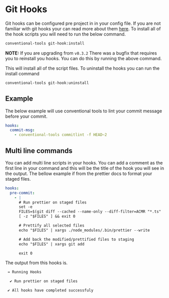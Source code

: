 # Git Hooks

Git hooks can be configured pre project in in your config file. If you are not
familiar with git hooks your can read more about them
[here](https://git-scm.com/docs/githooks). To install all of the hook scripts
you will need to run the below command.

```sh
conventional-tools git-hook:install
```

<div class="message is--info">

**NOTE:** If you are upgrading from `v0.3.2` There was a bugfix that requires you to
reinstall you hooks. You can do this by running the above command.

</div>

This will install all of the script files. To uninstall the hooks you can run
the install command

```sh
conventional-tools git-hook:uninstall
```

## Example

The below example will use conventional tools to lint your commit message before
your commit.

```yaml
hooks:
  commit-msg:
    - conventional-tools commitlint -f HEAD~2
```

## Multi line commands

You can add multi line scripts in your hooks. You can add a comment as the first
line in your command and this will be the title of the hook you will see in the
output. The bellow example if from the prettier docs to format your staged
files.

```yaml
hooks:
  pre-commit:
    - |
      # Run prettier on staged files
      set -e
      FILES=$(git diff --cached --name-only --diff-filter=ACMR "*.ts" | sed 's| |\\ |g')
      [ -z "$FILES" ] && exit 0

      # Prettify all selected files
      echo "$FILES" | xargs ./node_modules/.bin/prettier --write

      # Add back the modified/prettified files to staging
      echo "$FILES" | xargs git add

      exit 0
```

The output from this hooks is.

```txt
 ➔ Running Hooks

  ✔ Run prettier on staged files

 ✔ All hooks have completed successfuly
```
